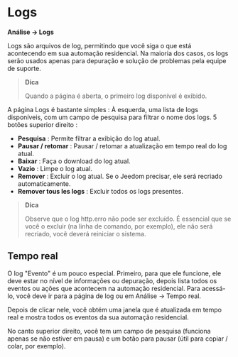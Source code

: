 # Logs
**Análise → Logs**

Logs são arquivos de log, permitindo que você siga o que está acontecendo em sua automação residencial. Na maioria dos casos, os logs serão usados apenas para depuração e solução de problemas pela equipe de suporte.

> **Dica**
>
> Quando a página é aberta, o primeiro log disponível é exibido.

A página Logs é bastante simples :
À esquerda, uma lista de logs disponíveis, com um campo de pesquisa para filtrar o nome dos logs.
5 botões superior direito :

- **Pesquisa** : Permite filtrar a exibição do log atual.
- **Pausar / retomar** : Pausar / retomar a atualização em tempo real do log atual.
- **Baixar** : Faça o download do log atual.
- **Vazio** : Limpe o log atual.
- **Remover** : Excluir o log atual. Se o Jeedom precisar, ele será recriado automaticamente.
- **Remover tous les logs** : Excluir todos os logs presentes.

> **Dica**
>
> Observe que o log http.erro não pode ser excluído. É essencial que se você o excluir (na linha de comando, por exemplo), ele não será recriado, você deverá reiniciar o sistema.

## Tempo real

O log "Evento" é um pouco especial. Primeiro, para que ele funcione, ele deve estar no nível de informações ou depuração, depois lista todos os eventos ou ações que acontecem na automação residencial. Para acessá-lo, você deve ir para a página de log ou em Análise → Tempo real.

Depois de clicar nele, você obtém uma janela que é atualizada em tempo real e mostra todos os eventos da sua automação residencial.

No canto superior direito, você tem um campo de pesquisa (funciona apenas se não estiver em pausa) e um botão para pausar (útil para copiar / colar, por exemplo).

